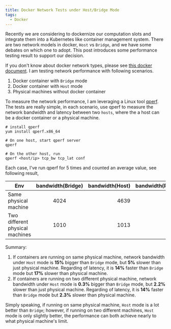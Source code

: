 ```yaml
---
title: Docker Network Tests under Host/Bridge Mode
tags:
  - Docker
---
```


Recently we are considering to dockernize our computation slots and integrate them
into a Kubernetes like container management system. There are two network models
in docker, `Host` vs `Bridge`, and we have some debates on which one to adopt. This
post introduces some performance testing result to support our decision.

<!--more-->

If you don't know about docker network types, please see [this docker document](https://docs.docker.com/engine/userguide/networking/). I am testing
network performance with following scenarios.

1. Docker container with `Bridge` mode
2. Docker container with `Host` mode
3. Physical machines without docker container

To measure the network performance, I am leveraging a Linux tool [qperf](https://linux.die.net/man/1/qperf).
The tests are really simple, in each scenario, use qperf to measure the network
bandwidth and latency between two `hosts`, where the a host can be a docker container
or a physical machine.


```Shell
# install qperf
yum install qperf.x86_64

# On one host, start qperf server
qperf

# On the other host, run
qperf <host/ip> tcp_bw tcp_lat conf
```

Each case, I've run qperf for 5 times and counted an average value, see following result,

| Env       | bandwidth(Bridge) | bandwidth(Host) | bandwidth(Physical) | latency(Bridge)  | latency(Host) |latency(Physical) |
| ------------- |:-------------:| -----:| ----:|----:|----:|----:|
| Same physical machine | 4024 | 4639 | 4874 | 9.04 | 7.9 | 6.73 |
| Two different physical machines | 1010 | 1013 | 1035 | 20 | 17.5 | 17.1 |

Summary:

1. If containers are running on same physical machine, network bandwidth under `Host` mode is
**15%** bigger than `Bridge` mode, but **5%** slower than just physical machine. Regarding of latency,
it is **14%** faster than `Bridge` mode but **17%** slower than physical machine.
2. If containers are running on two different physical machine, network bandwidth under `Host` mode is
**0.3%** bigger than `Bridge` mode, but **2.2%** slower than just physical machine. Regarding of latency,
it is **14%** faster than `Bridge` mode but **2.3%** slower than physical machine.

Simply speaking, if running on same physical machine, `Host` mode is a lot better than `Bridge`;
however, if running on two different machines, `Host` mode is only slightly better, the performance
can both achieve nearly to what physical machine's limit.
